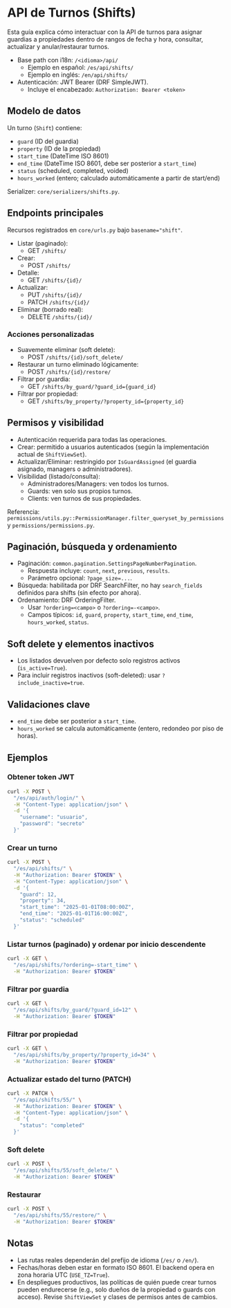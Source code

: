 # API de Turnos (Shifts)

Esta guía explica cómo interactuar con la API de turnos para asignar guardias a propiedades dentro de rangos de fecha y hora, consultar, actualizar y anular/restaurar turnos.

- Base path con i18n: `/<idioma>/api/`
  - Ejemplo en español: `/es/api/shifts/`
  - Ejemplo en inglés: `/en/api/shifts/`
- Autenticación: JWT Bearer (DRF SimpleJWT).
  - Incluye el encabezado: `Authorization: Bearer <token>`

## Modelo de datos
Un turno (`Shift`) contiene:
- `guard` (ID del guardia)
- `property` (ID de la propiedad)
- `start_time` (DateTime ISO 8601)
- `end_time` (DateTime ISO 8601, debe ser posterior a `start_time`)
- `status` (scheduled, completed, voided)
- `hours_worked` (entero; calculado automáticamente a partir de start/end)

Serializer: `core/serializers/shifts.py`.

## Endpoints principales
Recursos registrados en `core/urls.py` bajo `basename="shift"`.

- Listar (paginado):
  - GET `/shifts/`
- Crear:
  - POST `/shifts/`
- Detalle:
  - GET `/shifts/{id}/`
- Actualizar:
  - PUT `/shifts/{id}/`
  - PATCH `/shifts/{id}/`
- Eliminar (borrado real):
  - DELETE `/shifts/{id}/`

### Acciones personalizadas
- Suavemente eliminar (soft delete):
  - POST `/shifts/{id}/soft_delete/`
- Restaurar un turno eliminado lógicamente:
  - POST `/shifts/{id}/restore/`
- Filtrar por guardia:
  - GET `/shifts/by_guard/?guard_id={guard_id}`
- Filtrar por propiedad:
  - GET `/shifts/by_property/?property_id={property_id}`

## Permisos y visibilidad
- Autenticación requerida para todas las operaciones.
- Crear: permitido a usuarios autenticados (según la implementación actual de `ShiftViewSet`).
- Actualizar/Eliminar: restringido por `IsGuardAssigned` (el guardia asignado, managers o administradores).
- Visibilidad (listado/consulta):
  - Administradores/Managers: ven todos los turnos.
  - Guards: ven solo sus propios turnos.
  - Clients: ven turnos de sus propiedades.

Referencia: `permissions/utils.py::PermissionManager.filter_queryset_by_permissions` y `permissions/permissions.py`.

## Paginación, búsqueda y ordenamiento
- Paginación: `common.pagination.SettingsPageNumberPagination`.
  - Respuesta incluye: `count`, `next`, `previous`, `results`.
  - Parámetro opcional: `?page_size=...`.
- Búsqueda: habilitada por DRF SearchFilter, no hay `search_fields` definidos para shifts (sin efecto por ahora).
- Ordenamiento: DRF OrderingFilter.
  - Usar `?ordering=<campo>` o `?ordering=-<campo>`.
  - Campos típicos: `id`, `guard`, `property`, `start_time`, `end_time`, `hours_worked`, `status`.

## Soft delete y elementos inactivos
- Los listados devuelven por defecto solo registros activos (`is_active=True`).
- Para incluir registros inactivos (soft-deleted): usar `?include_inactive=true`.

## Validaciones clave
- `end_time` debe ser posterior a `start_time`.
- `hours_worked` se calcula automáticamente (entero, redondeo por piso de horas).

## Ejemplos

### Obtener token JWT
```bash
curl -X POST \
  "/es/api/auth/login/" \
  -H "Content-Type: application/json" \
  -d '{
    "username": "usuario",
    "password": "secreto"
  }'
```

### Crear un turno
```bash
curl -X POST \
  "/es/api/shifts/" \
  -H "Authorization: Bearer $TOKEN" \
  -H "Content-Type: application/json" \
  -d '{
    "guard": 12,
    "property": 34,
    "start_time": "2025-01-01T08:00:00Z",
    "end_time": "2025-01-01T16:00:00Z",
    "status": "scheduled"
  }'
```

### Listar turnos (paginado) y ordenar por inicio descendente
```bash
curl -X GET \
  "/es/api/shifts/?ordering=-start_time" \
  -H "Authorization: Bearer $TOKEN"
```

### Filtrar por guardia
```bash
curl -X GET \
  "/es/api/shifts/by_guard/?guard_id=12" \
  -H "Authorization: Bearer $TOKEN"
```

### Filtrar por propiedad
```bash
curl -X GET \
  "/es/api/shifts/by_property/?property_id=34" \
  -H "Authorization: Bearer $TOKEN"
```

### Actualizar estado del turno (PATCH)
```bash
curl -X PATCH \
  "/es/api/shifts/55/" \
  -H "Authorization: Bearer $TOKEN" \
  -H "Content-Type: application/json" \
  -d '{
    "status": "completed"
  }'
```

### Soft delete
```bash
curl -X POST \
  "/es/api/shifts/55/soft_delete/" \
  -H "Authorization: Bearer $TOKEN"
```

### Restaurar
```bash
curl -X POST \
  "/es/api/shifts/55/restore/" \
  -H "Authorization: Bearer $TOKEN"
```

## Notas
- Las rutas reales dependerán del prefijo de idioma (`/es/` o `/en/`).
- Fechas/horas deben estar en formato ISO 8601. El backend opera en zona horaria UTC (`USE_TZ=True`).
- En despliegues productivos, las políticas de quién puede crear turnos pueden endurecerse (e.g., solo dueños de la propiedad o guards con acceso). Revise `ShiftViewSet` y clases de permisos antes de cambios.
